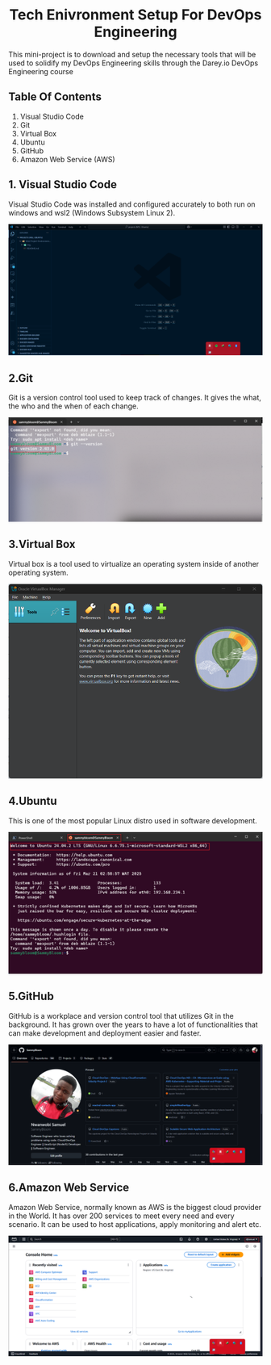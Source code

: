 <h1 align="center">Tech Enivronment Setup For DevOps Engineering</h1>
This mini-project is to download and setup the necessary tools that will be used to solidify my DevOps Engineering skills through the Darey.io DevOps Engineering course

## Table Of Contents
1. Visual Studio Code
2. Git
3. Virtual Box
4. Ubuntu
5. GitHub
6. Amazon Web Service (AWS)

## 1. Visual Studio Code
Visual Studio Code was installed and configured accurately to both run on windows and wsl2 (Windows Subsystem Linux 2).

![VSCode Screenshot](img/1.%20vscode.png)

## 2.Git
Git is a version control tool used to keep track of changes. It gives the what, the who and the when of each change.

![Git Screenshot](img/2.%20git.png)

## 3.Virtual Box
Virtual box is a tool used to virtualize an operating system inside of another operating system.

![VirtualBox Screenshot](img/3.%20virtualbox.png)

## 4.Ubuntu
This is one of the most popular Linux distro used in software development.

![Ubuntu Screenshot](img/4.%20ubuntu.png)

## 5.GitHub
GitHub is a workplace and version control tool that utilizes Git in the background. It has grown over the years to have a lot of functionalities that can make development and deployment easier and faster.

![GitHub Screenshot](img/5.%20github.png)

## 6.Amazon Web Service
Amazon Web Service, normally known as AWS is the biggest cloud provider in the World. It has over 200 services to meet every need and every scenario. It can be used to host applications, apply monitoring and alert etc.

![AWS Screenshot](img/6.%20AWS.png)